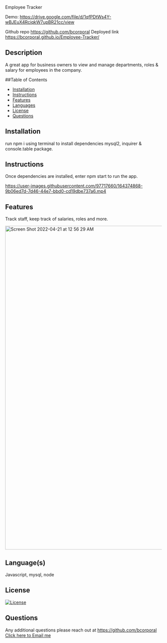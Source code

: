 Employee Tracker

Demo: https://drive.google.com/file/d/1qfPDtWs4Y-wBJEuX4RciqkW7upBR21cc/view

Github repo https://github.com/bcorporal 
Deployed link https://bcorporal.github.io/Employee-Tracker/
  
  ## Description
  A great app for business owners to view and manage departments, roles & salary for employees in the company.


  
  ##Table of Contents
  - [Installation](#installation)
  - [Instructions](#instructions)
  - [Features](#features)
  - [Languages](#languages)
  - [License](#license)
  - [Questions](#questions)



  ## Installation
  run npm i using terminal to install dependencies mysql2, inquirer & console.table package.
  




  ## Instructions
  Once dependencies are installed, enter npm start to run the app.

  

https://user-images.githubusercontent.com/97717660/164374868-9b06ed7d-7d46-44e7-bbd0-cd19dbe737a6.mp4




  ## Features
 Track staff, keep track of salaries, roles and more.
 
 <img width="1040" alt="Screen Shot 2022-04-21 at 12 56 29 AM" src="https://user-images.githubusercontent.com/97717660/164375179-9cdd058f-99ed-455c-a8ff-ead0087ddf5d.png">



  ## Language(s)
  Javascript, mysql, node




  ## License
  [![License](https://img.shields.io/badge/License--blue.svg)](https://opensource.org/licenses/)
   



  ## Questions
  Any additional questions please reach out at https://github.com/bcorporal
  [Click here to Email me](mailto:bcorporal@gmail.com)
